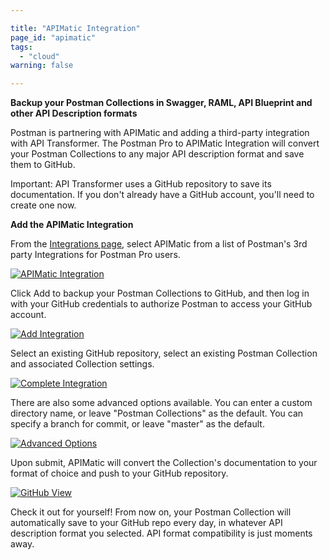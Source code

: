 ```yaml
---

title: "APIMatic Integration"
page_id: "apimatic"
tags: 
  - "cloud"
warning: false

---
```


**Backup your Postman Collections in Swagger, RAML, API Blueprint and other API Description formats**

Postman is partnering with APIMatic and adding a third-party integration with API Transformer.  The Postman Pro to APIMatic Integration will convert your Postman Collections to any major API description format and save them to GitHub.  

Important: API Transformer uses a GitHub repository to save its documentation.  If you don't already have a GitHub account, you'll need to create one now.

**Add the APIMatic Integration**

From the [Integrations page][0], select APIMatic from a list of Postman's 3rd party Integrations for Postman Pro users.

[![APIMatic Integration](https://assets.postman.com/postman-docs/apimatic_directory.png)][1]

Click Add to backup your Postman Collections to GitHub, and then log in with your GitHub credentials to authorize Postman to access your GitHub account.

[![Add Integration](https://assets.postman.com/postman-docs/apimatic_add.png)][2]

Select an existing GitHub repository, select an existing Postman Collection and associated Collection settings.

[![Complete Integration](https://assets.postman.com/postman-docs/apimatic_complete.png)][3]

There are also some advanced options available.  You can enter a custom directory name, or leave "Postman Collections" as the default. You can specify a branch for commit, or leave "master" as the default.

[![Advanced Options](https://assets.postman.com/postman-docs/advanced_apimatic.png)][4]

Upon submit, APIMatic will convert the Collection's documentation to your format of choice and push to your GitHub repository.  

[![GitHub View](https://assets.postman.com/postman-docs/apimatic_github.jpg)][5]

Check it out for yourself!  From now on, your Postman Collection will automatically save to your GitHub repo every day, in whatever API description format you selected.  API format compatibility is just moments away.

[0]: https://app.getpostman.com/dashboard/integrations
[1]: https://assets.postman.com/postman-docs/apimatic_directory.png
[2]: https://assets.postman.com/postman-docs/apimatic_add.png
[3]: https://assets.postman.com/postman-docs/apimatic_complete.png
[4]: https://assets.postman.com/postman-docs/advanced_apimatic.png
[5]: https://assets.postman.com/postman-docs/apimatic_github.jpg
